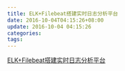 ```yaml
---
title: ELK+Filebeat搭建实时日志分析平台
date: 2016-10-04T04:15:26+08:00
update: 2016-10-04 04:15:26
categories:
tags:
---
```

[ELK+Filebeat搭建实时日志分析平台](https://www.zybuluo.com/dume2007/note/665868)
